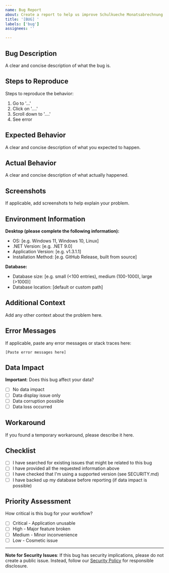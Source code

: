 ```yaml
---
name: Bug Report
about: Create a report to help us improve Schulkueche Monatsabrechnung
title: '[BUG] '
labels: ['bug']
assignees: ''

---
```


## Bug Description
A clear and concise description of what the bug is.

## Steps to Reproduce
Steps to reproduce the behavior:
1. Go to '...'
2. Click on '....'
3. Scroll down to '....'
4. See error

## Expected Behavior
A clear and concise description of what you expected to happen.

## Actual Behavior
A clear and concise description of what actually happened.

## Screenshots
If applicable, add screenshots to help explain your problem.

## Environment Information
**Desktop (please complete the following information):**
 - OS: [e.g. Windows 11, Windows 10, Linux]
 - .NET Version: [e.g. .NET 9.0]
 - Application Version: [e.g. v1.3.1.1]
 - Installation Method: [e.g. GitHub Release, built from source]

**Database:**
 - Database size: [e.g. small (<100 entries), medium (100-1000), large (>1000)]
 - Database location: [default or custom path]

## Additional Context
Add any other context about the problem here.

## Error Messages
If applicable, paste any error messages or stack traces here:
```
[Paste error messages here]
```

## Data Impact
**Important**: Does this bug affect your data?
- [ ] No data impact
- [ ] Data display issue only
- [ ] Data corruption possible
- [ ] Data loss occurred

## Workaround
If you found a temporary workaround, please describe it here.

## Checklist
- [ ] I have searched for existing issues that might be related to this bug
- [ ] I have provided all the requested information above
- [ ] I have checked that I'm using a supported version (see SECURITY.md)
- [ ] I have backed up my database before reporting (if data impact is possible)

## Priority Assessment
How critical is this bug for your workflow?
- [ ] Critical - Application unusable
- [ ] High - Major feature broken
- [ ] Medium - Minor inconvenience
- [ ] Low - Cosmetic issue

---

**Note for Security Issues**: If this bug has security implications, please do not create a public issue. Instead, follow our [Security Policy](SECURITY.md) for responsible disclosure.